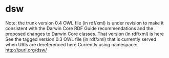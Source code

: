 # dsw
Note: the trunk version 0.4 OWL file (in rdf/xml) is under revision to make it consistent with the Darwin Core RDF Guide recommendations and the proposed changes to Darwin Core classes. That version (in rdf/xml) is here
See the tagged version 0.3 OWL file (in rdf/xml) that is currently served when URIs are dereferenced here
Currently using namespace: http://purl.org/dsw/ 
